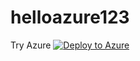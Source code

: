 # helloazure123
Try Azure
[![Deploy to Azure](http://azuredeploy.net/deploybutton.png)](https://azuredeploy.net/)
